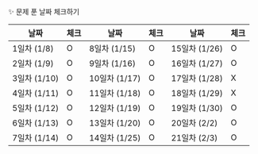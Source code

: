 ✨ 문제 푼 날짜 체크하기

| 날짜 | 체크 | 날짜 | 체크 | 날짜 | 체크 |
| --- | --- | --- | --- | --- | --- |
| 1일차 (1/8) | O | 8일차 (1/15) | O | 15일차 (1/26) | O |
| 2일차 (1/9) | O | 9일차 (1/16) | O | 16일차 (1/27) | O |
| 3일차 (1/10) | O | 10일차 (1/17) | O | 17일차 (1/28) | X |
| 4일차 (1/11) | O | 11일차 (1/18) | O | 18일차 (1/29) | X |
| 5일차 (1/12) | O | 12일차 (1/19) | O | 19일차 (1/30) | O |
| 6일차 (1/13) | O | 13일차 (1/20) | O | 20일차 (2/2) | O |
| 7일차 (1/14) | O | 14일차 (1/25) | O | 21일차 (2/3) | O |
